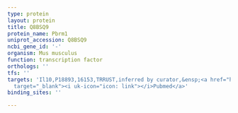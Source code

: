 ```yaml
---
type: protein
layout: protein
title: Q8BSQ9
protein_name: Pbrm1
uniprot_accession: Q8BSQ9
ncbi_gene_id: '-'
organism: Mus musculus
function: transcription factor
orthologs: ''
tfs: ''
targets: 'Il10,P18893,16153,TRRUST,inferred by curator,&ensp;<a href="https://www.ncbi.nlm.nih.gov/pubmed/?term=22336179%5Buid%5D+OR+29087512%5Buid%5D"
  target="_blank"><i uk-icon="icon: link"></i>Pubmed</a>'
binding_sites: ''

---
```

